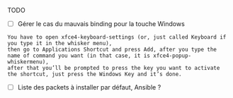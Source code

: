 TODO

- [ ] Gérer le cas du mauvais binding pour la touche Windows 
```
You have to open xfce4-keyboard-settings (or, just called Keyboard if you type it in the whisker menu),
then go to Applications Shortcut and press Add, after you type the name of command you want (in that case, it is xfce4-popup-whiskermenu),
after that you’ll be prompted to press the key you want to activate the shortcut, just press the Windows Key and it’s done.
```

- [ ] Liste des packets à installer par défaut, Ansible ?
